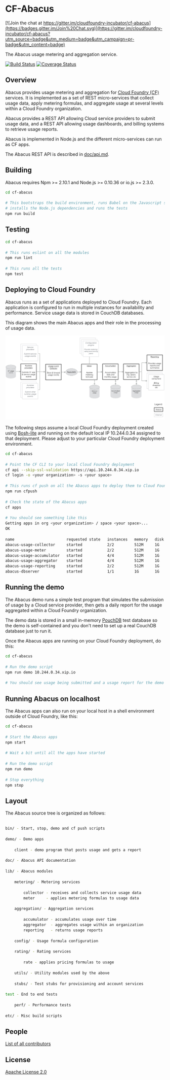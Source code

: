 CF-Abacus
===

[![Join the chat at https://gitter.im/cloudfoundry-incubator/cf-abacus](https://badges.gitter.im/Join%20Chat.svg)](https://gitter.im/cloudfoundry-incubator/cf-abacus?utm_source=badge&utm_medium=badge&utm_campaign=pr-badge&utm_content=badge)

The Abacus usage metering and aggregation service.

[![Build Status](https://travis-ci.org/cloudfoundry-incubator/cf-abacus.svg)](https://travis-ci.org/cloudfoundry-incubator/cf-abacus) [![Coverage Status](https://coveralls.io/repos/cloudfoundry-incubator/cf-abacus/badge.svg?branch=master&service=github)](https://coveralls.io/github/cloudfoundry-incubator/cf-abacus?branch=master)

Overview
---

Abacus provides usage metering and aggregation for [Cloud Foundry (CF)](https://www.cloudfoundry.org) services. It is implemented as a set of REST micro-services that collect usage data, apply metering formulas, and aggregate usage at several levels within a Cloud Foundry organization.

Abacus provides a REST API allowing Cloud service providers to submit usage data, and a REST API allowing usage dashboards, and billing systems to retrieve usage reports.

Abacus is implemented in Node.js and the different micro-services can run as CF apps.

The Abacus REST API is described in [doc/api.md](doc/api.md).

Building
---

Abacus requires Npm >= 2.10.1 and Node.js >= 0.10.36 or io.js >= 2.3.0.

```sh
cd cf-abacus

# This bootstraps the build environment, runs Babel on the Javascript sources,
# installs the Node.js dependencies and runs the tests
npm run build
```

Testing
---

```sh
cd cf-abacus

# This runs eslint on all the modules
npm run lint

# This runs all the tests
npm test
```

Deploying to Cloud Foundry
---

Abacus runs as a set of applications deployed to Cloud Foundry. Each application is configured to run in multiple instances for availability and performance. Service usage data is stored in CouchDB databases.

This diagram shows the main Abacus apps and their role in the processing of usage data.

![Abacus flow diagram](doc/flow.png)

The following steps assume a local Cloud Foundry deployment created using [Bosh-lite](https://github.com/cloudfoundry/bosh-lite) and running on the default local IP 10.244.0.34 assigned to that deployment. Please adjust to your particular Cloud Foundry deployment environment.

```sh
cd cf-abacus

# Point the CF CLI to your local Cloud Foundry deployment
cf api --skip-ssl-validation https://api.10.244.0.34.xip.io
cf login -o <your organization> -s <your space>

# This runs cf push on all the Abacus apps to deploy them to Cloud Foundry
npm run cfpush

# Check the state of the Abacus apps
cf apps

# You should see something like this
Getting apps in org <your organization> / space <your space>...
OK

name                       requested state   instances   memory   disk   urls   
abacus-usage-collector     started           2/2         512M     1G     abacus-usage-collector.10.244.0.34.xip.io   
abacus-usage-meter         started           2/2         512M     1G     abacus-usage-meter.10.244.0.34.xip.io 
abacus-usage-accumulator   started           4/4         512M     1G     abacus-usage-accumulator.10.244.0.34.xip.io   
abacus-usage-aggregator    started           4/4         512M     1G     abacus-usage-aggregator.10.244.0.34.xip.io   
abacus-usage-reporting     started           2/2         512M     1G     abacus-usage-reporting.10.244.0.34.xip.io   
abacus-dbserver            started           1/1         1G       1G     abacus-dbserver.10.244.0.34.xip.io   
```

Running the demo
---

The Abacus demo runs a simple test program that simulates the submission of usage by a Cloud service provider, then gets a daily report for the usage aggregated within a Cloud Foundry organization.

The demo data is stored in a small in-memory [PouchDB](http://pouchdb.com) test database so the demo is self-contained and you don't need to set up a real CouchDB database just to run it.

Once the Abacus apps are running on your Cloud Foundry deployment, do this:

```sh
cd cf-abacus

# Run the demo script
npm run demo 10.244.0.34.xip.io

# You should see usage being submitted and a usage report for the demo organization

```

Running Abacus on localhost
---

The Abacus apps can also run on your local host in a shell environment outside of Cloud Foundry, like this:

```sh
cd cf-abacus

# Start the Abacus apps
npm start

# Wait a bit until all the apps have started

# Run the demo script
npm run demo

# Stop everything
npm stop
```

Layout
---

The Abacus source tree is organized as follows:

```sh

bin/ - Start, stop, demo and cf push scripts 

demo/ - Demo apps

    client - demo program that posts usage and gets a report

doc/ - Abacus API documentation

lib/ - Abacus modules

    metering/ - Metering services

        collector - receives and collects service usage data
        meter     - applies metering formulas to usage data

    aggregation/ - Aggregation services

        accumulator - accumulates usage over time
        aggregator  - aggregates usage within an organization
        reporting   - returns usage reports

    config/ - Usage formula configuration
    
    rating/ - Rating services
    
        rate - applies pricing formulas to usage

    utils/ - Utility modules used by the above

    stubs/ - Test stubs for provisioning and account services

test - End to end tests

    perf/ - Performance tests

etc/ - Misc build scripts

```

People
---

[List of all contributors](https://github.com/cloudfoundry-incubator/cf-abacus/graphs/contributors)

License
---

  [Apache License 2.0](LICENSE)

